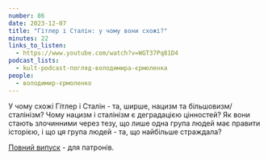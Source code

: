 ```yaml
---
number: 86
date: 2023-12-07
title: "Гітлер і Сталін: у чому вони схожі?"
minutes: 22
links_to_listen:
  - https://www.youtube.com/watch?v=WGT37Pq81D4
podcast_lists:
  - kult-podcast-погляд-володимира-єрмоленка
people:
  - володимир-єрмоленко
---
```


У чому схожі Гітлер і Сталін - та, ширше, нацизм та більшовизм/сталінізм? Чому
нацизм і сталінізм є деградацією цінностей? Як вони стають злочинними через
тезу, що лише одна група людей має правити історією, і що ця група людей - та,
що найбільше страждала?

[Повний випуск][1] - для патронів.

[1]: https://www.patreon.com/posts/gitler-i-stalin-94155003
